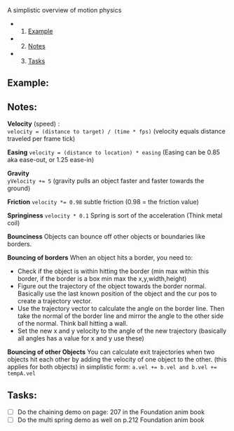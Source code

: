 A simplistic overview of motion physics<!--more-->
 
- 1. [Example](#example) 
- 2. [Notes](#notes) 
- 3. [Tasks](#tasks) 

## Example:

## Notes:

**Velocity** (speed) :  
`velocity = (distance to target) / (time * fps)` (velocity equals distance traveled per frame tick) 

**Easing**
`velocity = (distance to location) * easing` (Easing can be 0.85 aka ease-out, or 1.25 ease-in)

**Gravity**  
`yVelocity += 5` (gravity pulls an object faster and faster towards the ground)

**Friction**
`velocity *= 0.98`  subtle friction  (0.98 = the friction value)

**Springiness**
`velocity * 0.1` Spring is sort of the acceleration (Think metal coil)

**Bounciness**
Objects can bounce off other objects or boundaries like borders. 

**Bouncing of borders**
When an object hits a border, you need to:  
- Check if the object is within hitting the border (min max within this border, if the border is a box min max the x,y,width,height)
- Figure out the trajectory of the object towards the border normal. Basically use the last known position of the object and the cur pos to create a trajectory vector. 
- Use the trajectory vector to calculate the angle on the border line. Then take the normal of the border line and mirror the angle to the other side of the normal. Think ball hitting a wall.
- Set the new x and y velocity to the angle of the new trajectory (basically all angles has a value for x and y use these)

**Bouncing of other Objects**
You can calculate exit trajectories when two objects hit each other by adding the velocity of one object to the other. (this applies for both objects) in simplistic form: `a.vel += b.vel and b.vel += tempA.vel` 



## Tasks:
- [ ] Do the chaining demo on page: 207 in the Foundation anim book
- [ ] Do the multi spring demo as well on p.212 Foundation anim book